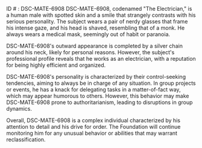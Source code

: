 ID # : DSC-MATE-6908
DSC-MATE-6908, codenamed "The Electrician," is a human male with spotted skin and a smile that strangely contrasts with his serious personality. The subject wears a pair of nerdy glasses that frame his intense gaze, and his head is shaved, resembling that of a monk. He always wears a medical mask, seemingly out of habit or paranoia.

DSC-MATE-6908's outward appearance is completed by a silver chain around his neck, likely for personal reasons. However, the subject's professional profile reveals that he works as an electrician, with a reputation for being highly efficient and organized.

DSC-MATE-6908's personality is characterized by their control-seeking tendencies, aiming to always be in charge of any situation. In group projects or events, he has a knack for delegating tasks in a matter-of-fact way, which may appear humorous to others. However, this behavior may make DSC-MATE-6908 prone to authoritarianism, leading to disruptions in group dynamics.

Overall, DSC-MATE-6908 is a complex individual characterized by his attention to detail and his drive for order. The Foundation will continue monitoring him for any unusual behavior or abilities that may warrant reclassification.